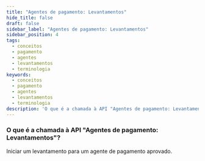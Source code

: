 ```yaml
---
title: "Agentes de pagamento: Levantamentos"
hide_title: false
draft: false
sidebar_label: "Agentes de pagamento: Levantamentos"
sidebar_position: 4
tags:
  - conceitos
  - pagamento
  - agentes
  - levantamentos
  - terminologia
keywords:
  - conceitos
  - pagamento
  - agentes
  - levantamentos
  - terminologia
description: 'O que é a chamada à API "Agentes de pagamento: Levantamentos"?'
---
```


### O que é a chamada à API "Agentes de pagamento: Levantamentos"?

Iniciar um levantamento para um agente de pagamento aprovado.

